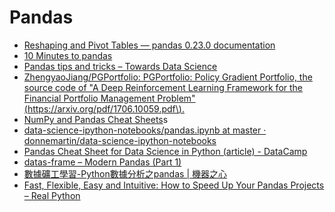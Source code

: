 # Pandas

* [Reshaping and Pivot Tables — pandas 0.23.0 documentation](https://pandas.pydata.org/pandas-docs/stable/reshaping.html)
* [10 Minutes to pandas](https://pandas.pydata.org/pandas-docs/stable/10min.html)
* [Pandas tips and tricks – Towards Data Science](https://towardsdatascience.com/pandas-tips-and-tricks-33bcc8a40bb9)
* [ZhengyaoJiang/PGPortfolio: PGPortfolio: Policy Gradient Portfolio, the source code of "A Deep Reinforcement Learning Framework for the Financial Portfolio Management Problem"\(https://arxiv.org/pdf/1706.10059.pdf\).](https://github.com/ZhengyaoJiang/PGPortfolio)
* [NumPy and Pandas Cheat Sheets](http://datasciencefree.com/pandas.pdf)s
* [data-science-ipython-notebooks/pandas.ipynb at master · donnemartin/data-science-ipython-notebooks](https://github.com/donnemartin/data-science-ipython-notebooks/blob/master/pandas/pandas.ipynb)
* [Pandas Cheat Sheet for Data Science in Python \(article\) - DataCamp](https://www.datacamp.com/community/blog/python-pandas-cheat-sheet#gs.S4P4T=U)
* [datas-frame – Modern Pandas \(Part 1\)](https://tomaugspurger.github.io/modern-1-intro.html)
* [數據礦工學習-Python數據分析之pandas \| 機器之心](https://www.jiqizhixin.com/articles/2018-07-18-3)
* [Fast, Flexible, Easy and Intuitive: How to Speed Up Your Pandas Projects – Real Python](https://realpython.com/fast-flexible-pandas/)

